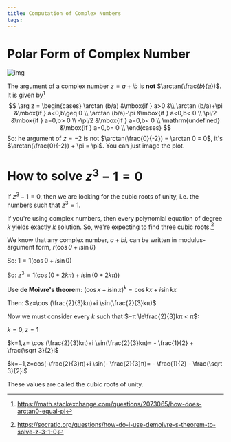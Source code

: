```yaml
---
title: Computation of Complex Numbers
tags:
---
```


# Polar Form of Complex Number

![img](https://upload.wikimedia.org/wikipedia/commons/thumb/9/9a/Arctangent_Arccotangent.svg/294px-Arctangent_Arccotangent.svg.png)



The argument of a complex number $z=a+ib$  is **not** $\arctan(\frac{𝑏}{𝑎})$. It is given by[^1]
$$
\arg z = \begin{cases}
\arctan (b/a) &\mbox{if }  a>0 &\\ 
\arctan (b/a)+\pi &\mbox{if }  a<0,b\geq 0 \\
\arctan (b/a)-\pi &\mbox{if }  a<0,b< 0 \\
\pi/2 &\mbox{if }  a=0,b> 0 \\
-\pi/2 &\mbox{if }  a=0,b< 0 \\
\mathrm{undefined} &\mbox{if }  a=0,b= 0 \\ 
\end{cases}
$$
So: he argument of $z = -2$ is not $\arctan(\frac{0}{-2}) = \arctan 0 = 0$, it's $\arctan(\frac{0}{-2}) + \pi = \pi$. You can just image the plot. 

# How to solve $z^3−1=0$

If $z^3−1=0$, then we are looking for the cubic roots of unity, i.e. the numbers such that $z^3=1$.

If you're using complex numbers, then every polynomial equation of degree $k$ yields exactly $k$ solution. So, we're expecting to find three cubic roots.[^2]



We know that any complex number, $a + b i$, can be written in modulus-argument form, $r(\cos \theta +i\sin \theta)$

So: $1=1( \cos 0 + i \sin 0 )$

So: $z^3=1( \cos (0+2k\pi) + i \sin (0+2k\pi) )$



Use **de Moivre's theorem**: $(\cos x+i \sin x )^k=\cos kx+i \sin kx$

Then: $z=\cos (\frac{2}{3}kπ)+i \sin(\frac{2}{3}kπ)$

Now we must consider every $k$ such that $−π \le\frac{2}{3}kπ < π$:

$k=0,z=1$

$k=1,z= \cos (\frac{2}{3}kπ)+i \sin(\frac{2}{3}kπ)= - \frac{1}{2} + \frac{\sqrt 3}{2}i$

$k=−1,z=cos(-\frac{2}{3}π)+i \sin(- \frac{2}{3}π)= - \frac{1}{2} - \frac{\sqrt 3}{2}i$

These values are called the cubic roots of unity.



[^1]: https://math.stackexchange.com/questions/2073065/how-does-arctan0-equal-pi
[^2]: https://socratic.org/questions/how-do-i-use-demoivre-s-theorem-to-solve-z-3-1-0
